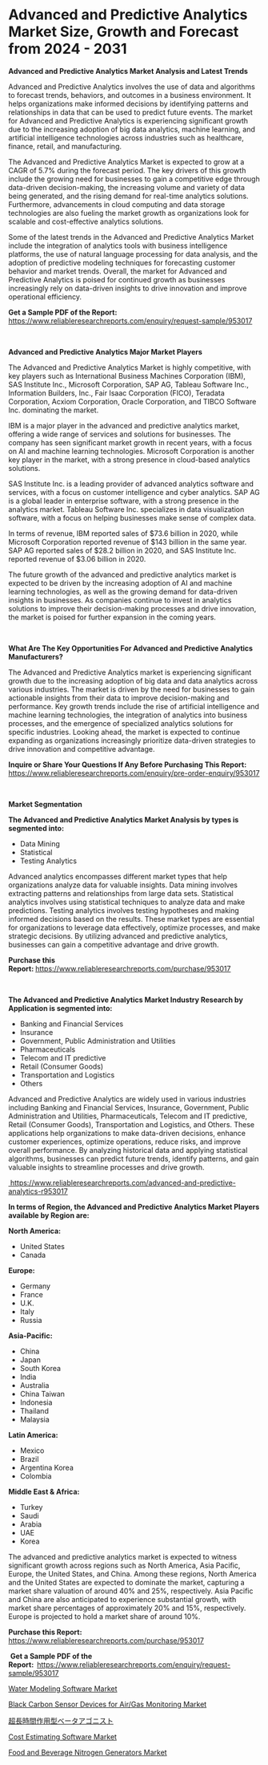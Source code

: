 <p><h1>Advanced and Predictive Analytics Market Size, Growth and Forecast from 2024 - 2031</h1></p><p><strong>Advanced and Predictive Analytics Market Analysis and Latest Trends</strong></p>
<p><p>Advanced and Predictive Analytics involves the use of data and algorithms to forecast trends, behaviors, and outcomes in a business environment. It helps organizations make informed decisions by identifying patterns and relationships in data that can be used to predict future events. The market for Advanced and Predictive Analytics is experiencing significant growth due to the increasing adoption of big data analytics, machine learning, and artificial intelligence technologies across industries such as healthcare, finance, retail, and manufacturing.</p><p>The Advanced and Predictive Analytics Market is expected to grow at a CAGR of 5.7% during the forecast period. The key drivers of this growth include the growing need for businesses to gain a competitive edge through data-driven decision-making, the increasing volume and variety of data being generated, and the rising demand for real-time analytics solutions. Furthermore, advancements in cloud computing and data storage technologies are also fueling the market growth as organizations look for scalable and cost-effective analytics solutions.</p><p>Some of the latest trends in the Advanced and Predictive Analytics Market include the integration of analytics tools with business intelligence platforms, the use of natural language processing for data analysis, and the adoption of predictive modeling techniques for forecasting customer behavior and market trends. Overall, the market for Advanced and Predictive Analytics is poised for continued growth as businesses increasingly rely on data-driven insights to drive innovation and improve operational efficiency.</p></p>
<p><strong>Get a Sample PDF of the Report:&nbsp;</strong> <a href="https://www.reliableresearchreports.com/enquiry/request-sample/953017">https://www.reliableresearchreports.com/enquiry/request-sample/953017</a></p>
<p>&nbsp;</p>
<p><strong>Advanced and Predictive Analytics Major Market Players</strong></p>
<p><p>The Advanced and Predictive Analytics Market is highly competitive, with key players such as International Business Machines Corporation (IBM), SAS Institute Inc., Microsoft Corporation, SAP AG, Tableau Software Inc., Information Builders, Inc., Fair Isaac Corporation (FICO), Teradata Corporation, Acxiom Corporation, Oracle Corporation, and TIBCO Software Inc. dominating the market.</p><p>IBM is a major player in the advanced and predictive analytics market, offering a wide range of services and solutions for businesses. The company has seen significant market growth in recent years, with a focus on AI and machine learning technologies. Microsoft Corporation is another key player in the market, with a strong presence in cloud-based analytics solutions.</p><p>SAS Institute Inc. is a leading provider of advanced analytics software and services, with a focus on customer intelligence and cyber analytics. SAP AG is a global leader in enterprise software, with a strong presence in the analytics market. Tableau Software Inc. specializes in data visualization software, with a focus on helping businesses make sense of complex data.</p><p>In terms of revenue, IBM reported sales of $73.6 billion in 2020, while Microsoft Corporation reported revenue of $143 billion in the same year. SAP AG reported sales of $28.2 billion in 2020, and SAS Institute Inc. reported revenue of $3.06 billion in 2020.</p><p>The future growth of the advanced and predictive analytics market is expected to be driven by the increasing adoption of AI and machine learning technologies, as well as the growing demand for data-driven insights in businesses. As companies continue to invest in analytics solutions to improve their decision-making processes and drive innovation, the market is poised for further expansion in the coming years.</p></p>
<p>&nbsp;</p>
<p><strong>What Are The Key Opportunities For Advanced and Predictive Analytics Manufacturers?</strong></p>
<p><p>The Advanced and Predictive Analytics market is experiencing significant growth due to the increasing adoption of big data and data analytics across various industries. The market is driven by the need for businesses to gain actionable insights from their data to improve decision-making and performance. Key growth trends include the rise of artificial intelligence and machine learning technologies, the integration of analytics into business processes, and the emergence of specialized analytics solutions for specific industries. Looking ahead, the market is expected to continue expanding as organizations increasingly prioritize data-driven strategies to drive innovation and competitive advantage.</p></p>
<p><strong>Inquire or Share Your Questions If Any Before Purchasing This Report:</strong> <a href="https://www.reliableresearchreports.com/enquiry/pre-order-enquiry/953017">https://www.reliableresearchreports.com/enquiry/pre-order-enquiry/953017</a></p>
<p>&nbsp;</p>
<p><strong>Market Segmentation</strong></p>
<p><strong>The Advanced and Predictive Analytics Market Analysis by types is segmented into:</strong></p>
<p><ul><li>Data Mining</li><li>Statistical</li><li>Testing Analytics</li></ul></p>
<p><p>Advanced analytics encompasses different market types that help organizations analyze data for valuable insights. Data mining involves extracting patterns and relationships from large data sets. Statistical analytics involves using statistical techniques to analyze data and make predictions. Testing analytics involves testing hypotheses and making informed decisions based on the results. These market types are essential for organizations to leverage data effectively, optimize processes, and make strategic decisions. By utilizing advanced and predictive analytics, businesses can gain a competitive advantage and drive growth.</p></p>
<p><strong>Purchase this Report:&nbsp;</strong><a href="https://www.reliableresearchreports.com/purchase/953017">https://www.reliableresearchreports.com/purchase/953017</a></p>
<p>&nbsp;</p>
<p><strong>The Advanced and Predictive Analytics Market Industry Research by Application is segmented into:</strong></p>
<p><ul><li>Banking and Financial Services</li><li>Insurance</li><li>Government, Public Administration and Utilities</li><li>Pharmaceuticals</li><li>Telecom and IT predictive</li><li>Retail (Consumer Goods)</li><li>Transportation and Logistics</li><li>Others</li></ul></p>
<p><p>Advanced and Predictive Analytics are widely used in various industries including Banking and Financial Services, Insurance, Government, Public Administration and Utilities, Pharmaceuticals, Telecom and IT predictive, Retail (Consumer Goods), Transportation and Logistics, and Others. These applications help organizations to make data-driven decisions, enhance customer experiences, optimize operations, reduce risks, and improve overall performance. By analyzing historical data and applying statistical algorithms, businesses can predict future trends, identify patterns, and gain valuable insights to streamline processes and drive growth.</p></p>
<p><a href="https://www.reliableresearchreports.com/advanced-and-predictive-analytics-r953017">&nbsp;https://www.reliableresearchreports.com/advanced-and-predictive-analytics-r953017</a></p>
<p><strong>In terms of Region, the Advanced and Predictive Analytics Market Players available by Region are:</strong></p>
<p>
    <p> <strong> North America: </strong>
        <ul>
            <li>United States</li>
            <li>Canada</li>
        </ul>
        </p> 
    <p> <strong> Europe: </strong>
        <ul>
            <li>Germany</li>
            <li>France</li>
            <li>U.K.</li>
            <li>Italy</li>
            <li>Russia</li>
        </ul>
        </p> 
    <p> <strong> Asia-Pacific: </strong>
        <ul>
            <li>China</li>
            <li>Japan</li>
            <li>South Korea</li>
            <li>India</li>
            <li>Australia</li>
            <li>China Taiwan</li>
            <li>Indonesia</li>
            <li>Thailand</li>
            <li>Malaysia</li>
        </ul>
        </p> 
    <p> <strong> Latin America: </strong>
        <ul>
            <li>Mexico</li>
            <li>Brazil</li>
            <li>Argentina Korea</li>
            <li>Colombia</li>
        </ul>
        </p> 
    <p> <strong> Middle East & Africa: </strong>
        <ul>
            <li>Turkey</li>
            <li>Saudi</li>
            <li>Arabia</li>
            <li>UAE</li>
            <li>Korea</li>
        </ul>
    </p>
    </p>
<p><p>The advanced and predictive analytics market is expected to witness significant growth across regions such as North America, Asia Pacific, Europe, the United States, and China. Among these regions, North America and the United States are expected to dominate the market, capturing a market share valuation of around 40% and 25%, respectively. Asia Pacific and China are also anticipated to experience substantial growth, with market share percentages of approximately 20% and 15%, respectively. Europe is projected to hold a market share of around 10%.</p></p>
<p><strong>Purchase this Report: </strong><a href="https://www.reliableresearchreports.com/purchase/953017">https://www.reliableresearchreports.com/purchase/953017</a></p>
<p>&nbsp;<strong>Get a Sample PDF of the Report:&nbsp;&nbsp;</strong><a href="https://www.reliableresearchreports.com/enquiry/request-sample/953017">https://www.reliableresearchreports.com/enquiry/request-sample/953017</a></p>
<p><strong></strong></p>
<p><p><a href="https://github.com/eeaveuhhh/Market-Research-Report-List-2/blob/main/water-modeling-software-market.md">Water Modeling Software Market</a></p><p><a href="https://www.linkedin.com/pulse/black-carbon-sensor-devices-airgas-monitoring-market-size-io41e">Black Carbon Sensor Devices for Air/Gas Monitoring Market</a></p><p><a href="https://github.com/ihabdkwlxs948/Market-Research-Report-List-2/blob/main/513866255526.md">超長時間作用型ベータアゴニスト</a></p><p><a href="https://github.com/brentleyjimmiealvaradoz4l1rea/Market-Research-Report-List-2/blob/main/cost-estimating-software-market.md">Cost Estimating Software Market</a></p><p><a href="https://www.linkedin.com/pulse/food-beverage-nitrogen-generators-market-report-reveals-latest-wzble">Food and Beverage Nitrogen Generators Market</a></p></p>